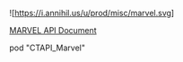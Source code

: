 ![https://i.annihil.us/u/prod/misc/marvel.svg]

[MARVEL API Document](https://developer.marvel.com/docs)

pod "CTAPI_Marvel"
